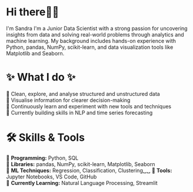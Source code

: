  # Hi there👋😊
I'm Sandra I'm a Junior Data Scientist with a strong passion for uncovering insights from data and solving real-world problems through analytics and machine learning.
My background includes hands-on experience with Python, pandas, NumPy, scikit-learn, and data visualization tools like Matplotlib and Seaborn.

# ✨ What I do ✨ 
🔵 Clean, explore, and analyse structured and unstructured data  
🔵 Visualise information for clearer decision-making  
🔵 Continuously learn and experiment with new tools and techniques  
🔵 Currently building skills in NLP and time series forecasting

# 🛠️ Skills & Tools
🔹 **Programming:** Python, SQL  
🔹 **Libraries:** pandas, NumPy, scikit-learn, Matplotlib, Seaborn  
🔹 **ML Techniques:** Regression, Classification, Clustering␣␣
🔹 **Tools:** Jupyter Notebooks, VS Code, GitHub  
🔹 **Currently Learning:** Natural Language Processing, Streamlit


